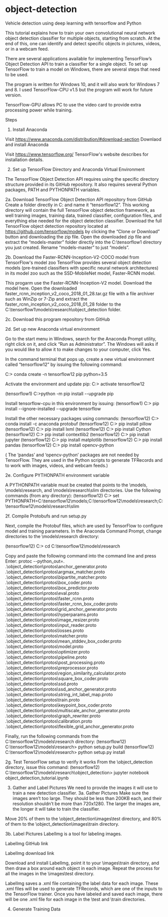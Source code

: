 # object-detection
Vehicle detection using deep learning with tensorflow and Python


This tutorial explains how to train your own convolutional neural network object detection classifier for multiple objects, starting from scratch. At the end of this, one can identify and detect specific objects in pictures, videos, or in a webcam feed.

There are several applications available for implementing TensorFlow’s Object Detection API to train a classifier for a single object. To set up TensorFlow to train a model on Windows, there are several steps that need to be used.

The program is written for Windows 10, and it will also work for Windows 7 and 8. I used TensorFlow-CPU v1.5 but the program will work for future version.

TensorFlow-GPU allows PC to use the video card to provide extra processing power while training.

Steps

1. Install Anaconda

Visit https://www.anaconda.com/distribution/#download-section
Downlaod and install Anaconda 

Visit https://www.tensorflow.org/
TensorFlow's website describes for installation details.

2. Set up TensorFlow Directory and Anaconda Virtual Environment

The TensorFlow Object Detection API requires using the specific directory structure provided in its GitHub repository. It also requires several Python packages, PATH and PYTHONPATH variables.

2a. Download TensorFlow Object Detection API repository from GitHub
Create a folder directly in C: and name it “tensorflow12”. This working directory will contain the full TensorFlow object detection framework, as well training images, training data, trained classifier, configuration files, and everything else needed for the object detection classifier.
Download the full TensorFlow object detection repository located at https://github.com/tensorflow/models by clicking the “Clone or Download” button and downloading the zip file. Open the downloaded zip file and extract the “models-master” folder directly into the C:\tensorflow1 directory you just created. Rename “models-master” to just “models”.

2b. Download the Faster-RCNN-Inception-V2-COCO model from TensorFlow's model zoo
TensorFlow provides several object detection models (pre-trained classifiers with specific neural network architectures) in its model zoo such as the SSD-MobileNet model, Faster-RCNN model.

This progarm use the Faster-RCNN-Inception-V2 model. Download the model here. Open the downloaded faster_rcnn_inception_v2_coco_2018_01_28.tar.gz file with a file archiver such as WinZip or 7-Zip and extract the faster_rcnn_inception_v2_coco_2018_01_28 folder to the C:\tensorflow1\models\research\object_detection folder.

2c. Download this program repository from GitHub


2d. Set up new Anaconda virtual environment

Go to the start menu in Windows, search for the Anaconda Prompt utility, right click on it, and click “Run as Administrator”. The  Windows will asks if you would like to allow it to make changes to your computer, click Yes.

In the command terminal that pops up, create a new virtual environment called “tensorflow12” by issuing the following command:

C:\> conda create -n tensorflow12 pip python=3.5

Activate the environment and update pip:
C:\> activate tensorflow12

(tensorflow1) C:\>python -m pip install --upgrade pip

Install tensorflow-cpu in this environment by issuing:
(tensorflow1) C:\> pip install --ignore-installed --upgrade tensorflow

Install the other necessary packages using commands:
(tensorflow12) C:\> conda install -c anaconda protobuf
(tensorflow12) C:\> pip install pillow
(tensorflow12) C:\> pip install lxml
(tensorflow12) C:\> pip install Cython
(tensorflow12) C:\> pip install contextlib2
(tensorflow12) C:\> pip install jupyter
(tensorflow12) C:\> pip install matplotlib
(tensorflow12) C:\> pip install pandas
(tensorflow12) C:\> pip install opencv-python

( The ‘pandas’ and ‘opencv-python’ packages are not needed by TensorFlow. They are used in the Python scripts to generate TFRecords and to work with images, videos, and webcam feeds.)

2e. Configure PYTHONPATH environment variable

A PYTHONPATH variable must be created that points to the \models, \models\research, and \models\research\slim directories. Use the following commands (from any directory):
(tensorflow12) C:\> set PYTHONPATH=C:\tensorflow12\models;C:\tensorflow12\models\research;C:\tensorflow12\models\research\slim

2f. Compile Protobufs and run setup.py

Next, compile the Protobuf files, which are used by TensorFlow to configure model and training parameters.
In the Anaconda Command Prompt, change directories to the \models\research directory:

(tensorflow12) C:\> cd C:\tensorflow12\models\research

Copy and paste the following command into the command line and press Enter:
protoc --python_out=. .\object_detection\protos\anchor_generator.proto .\object_detection\protos\argmax_matcher.proto .\object_detection\protos\bipartite_matcher.proto .\object_detection\protos\box_coder.proto .\object_detection\protos\box_predictor.proto .\object_detection\protos\eval.proto .\object_detection\protos\faster_rcnn.proto .\object_detection\protos\faster_rcnn_box_coder.proto .\object_detection\protos\grid_anchor_generator.proto .\object_detection\protos\hyperparams.proto .\object_detection\protos\image_resizer.proto .\object_detection\protos\input_reader.proto .\object_detection\protos\losses.proto .\object_detection\protos\matcher.proto .\object_detection\protos\mean_stddev_box_coder.proto .\object_detection\protos\model.proto .\object_detection\protos\optimizer.proto .\object_detection\protos\pipeline.proto .\object_detection\protos\post_processing.proto .\object_detection\protos\preprocessor.proto .\object_detection\protos\region_similarity_calculator.proto .\object_detection\protos\square_box_coder.proto .\object_detection\protos\ssd.proto .\object_detection\protos\ssd_anchor_generator.proto .\object_detection\protos\string_int_label_map.proto .\object_detection\protos\train.proto .\object_detection\protos\keypoint_box_coder.proto .\object_detection\protos\multiscale_anchor_generator.proto .\object_detection\protos\graph_rewriter.proto .\object_detection\protos\calibration.proto .\object_detection\protos\flexible_grid_anchor_generator.proto

Finally, run the following commands from the C:\tensorflow12\models\research directory:
(tensorflow12) C:\tensorflow12\models\research> python setup.py build
(tensorflow12) C:\tensorflow12\models\research> python setup.py install

2g. Test TensorFlow setup to verify it works
From the \object_detection directory, issue this command:
(tensorflow12) C:\tensorflow12\models\research\object_detection> jupyter notebook object_detection_tutorial.ipynb


3. Gather and Label Pictures
We need to provide the images it will use to train a new detection classifier.
3a. Gather Pictures
Make sure the images aren’t too large. They should be less than 200KB each, and their resolution shouldn’t be more than 720x1280. The larger the images are, the longer it will take to train the classifier. 

Move 20% of them to the \object_detection\images\test directory, and 80% of them to the \object_detection\images\train directory.

3b. Label Pictures
LabelImg is a tool for labeling images.

LabelImg GitHub link

LabelImg download link

Download and install LabelImg, point it to your \images\train directory, and then draw a box around each object in each image. Repeat the process for all the images in the \images\test directory.

LabelImg saves a .xml file containing the label data for each image. These .xml files will be used to generate TFRecords, which are one of the inputs to the TensorFlow trainer. Once you have labeled and saved each image, there will be one .xml file for each image in the \test and \train directories.

4. Generate Training Data

